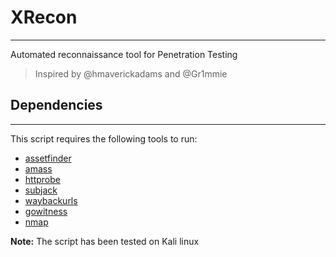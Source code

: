 # XRecon

---

Automated reconnaissance tool for Penetration Testing

> Inspired by @hmaverickadams and @Gr1mmie

## Dependencies

---

This script requires the following tools to run:
- [assetfinder](https://github.com/tomnomnom/assetfinder)
- [amass](https://github.com/OWASP/Amass)
- [httprobe](https://github.com/tomnomnom/httprobe)
- [subjack](https://github.com/haccer/subjack)
- [waybackurls](https://github.com/tomnomnom/waybackurls)
- [gowitness](https://github.com/sensepost/gowitness)
- [nmap](https://nmap.org/)

**Note:** The script has been tested on Kali linux
